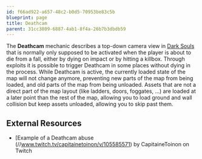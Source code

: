 ```yaml
---
id: f66ad922-a657-48c2-b0d5-70953be83c5b
blueprint: page
title: Deathcam
parent: 31cc3809-6887-4ab1-8f4a-26b7b3dbdb59
---
```

The **Deathcam** mechanic describes a top-down camera view in [Dark Souls](/darksouls) that is normally only supposed to be activated when the player is about to die from a fall, either by dying on impact or by hitting a killbox. Through exploits it is possible to trigger Deathcam in some places without dying in the process. While Deathcam is active, the currently loaded state of the map will not change anymore, preventing new parts of the map from being loaded, and old parts of the map from being unloaded. Assets that are not a direct part of the map layout (like ladders, doors, foggates, ...) are loaded at a later point than the rest of the map, allowing you to load ground and wall collision but keep assets unloaded, allowing you to skip past them.

## External Resources

- [Example of a Deathcam abuse (//www.twitch.tv/capitainetoinon/v/105585571) by CapitaineToinon on Twitch
